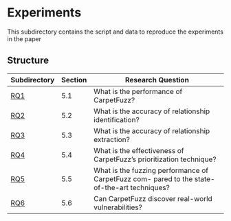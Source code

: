 # Experiments
This subdirectory contains the script and data to reproduce the experiments in the paper

## Structure

|Subdirectory|Section|Research Question|
|----|----|----|
|[RQ1](RQ1)|5.1|What is the performance of CarpetFuzz?|
|[RQ2](RQ2)|5.2|What is the accuracy of relationship identification?|
|[RQ3](RQ3)|5.3|What is the accuracy of relationship extraction?|
|[RQ4](RQ4)|5.4|What is the effectiveness of CarpetFuzz’s prioritization technique?|
|[RQ5](RQ5)|5.5|What is the fuzzing performance of CarpetFuzz com- pared to the state-of-the-art techniques?|
|[RQ6](RQ6)|5.6|Can CarpetFuzz discover real-world vulnerabilities?|
